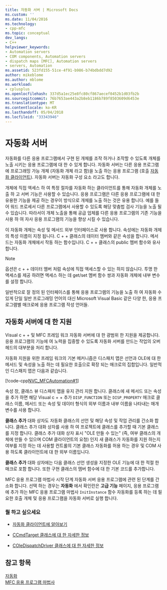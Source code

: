 ```yaml
---
title: 자동화 서버 | Microsoft Docs
ms.custom: ''
ms.date: 11/04/2016
ms.technology:
- cpp-mfc
ms.topic: conceptual
dev_langs:
- C++
helpviewer_keywords:
- Automation servers
- COM components, Automation servers
- dispatch maps [MFC], Automation servers
- servers, Automation
ms.assetid: 523fd155-51ce-4f91-b986-b74bdbdd7d92
author: mikeblome
ms.author: mblome
ms.workload:
- cplusplus
ms.openlocfilehash: 337d5a1ec25e8fc80cf867aecef0452b1d03fb2b
ms.sourcegitcommit: 76b7653ae443a2b8eb1186b789f8503609d6453e
ms.translationtype: MT
ms.contentlocale: ko-KR
ms.lasthandoff: 05/04/2018
ms.locfileid: "33343946"
---
```

# <a name="automation-servers"></a>자동화 서버
자동화를 다른 응용 프로그램에서 구현 된 개체를 조작 하거나 조작할 수 있도록 개체를 노출 시키는 응용 프로그램에 대 한 수 있게 합니다. 자동화 서버는 다른 응용 프로그램에 프로그래밍 가능 개체 (자동화 개체 라고 함)을 노출 하는 응용 프로그램 (호출 [자동화 클라이언트](../mfc/automation-clients.md)). 자동화 서버는 자동화 구성 요소 라고도 합니다.  
  
 개체에 직접 액세스 하 여 특정 절차를 자동화 하는 클라이언트를 통해 자동화 개체를 노출 하 고 서버 기능은 사용할 수 있습니다. 응용 프로그램은 다른 응용 프로그램에 대 한 유용한 기능을 제공 하는 경우이 방식으로 개체를 노출 하는 것은 유용 합니다. 예를 들어 워드 프로세서 다른 프로그램에서 사용할 수 있도록 해당 맞춤법 검사 기능을 노출 될 수 있습니다. 따라서이 개체 노출을 통해 공급 업체를 다른 응용 프로그램의 기존 기능을 사용 하 여 자사 응용 프로그램의 기능을 향상 시킬 수 있습니다.  
  
 이 자동화 개체는 속성 및 메서드 외부 인터페이스로 사용 합니다. 속성에는 자동화 개체의 특성 이름이 지정 됩니다. C + + 클래스의 데이터 멤버와 같은 속성을 합니다. 메서드는 자동화 개체에서 작동 하는 함수입니다. C + + 클래스의 public 멤버 함수와 유사 합니다.  
  
> [!NOTE]
>  옵션은 c + + 데이터 멤버 처럼 속성에 직접 액세스할 수 있는 하지 않습니다. 투명 한 액세스를 제공 하려면 액세스 하는 데 get/set 멤버 함수 쌍과 자동화 개체에 내부 변수를 설정 합니다.  
  
 일반적으로 잘 정의 된 인터페이스를 통해 응용 프로그램의 기능을 노출 하 여 자동화 수 있게 단일 일반 프로그래밍 언어의 대신 Microsoft Visual Basic 같은 다양 한, 응용 프로그램별 매크로에 응용 프로그램 작성 언어들.  
  
##  <a name="_core_support_for_automation_servers"></a> 자동화 서버에 대 한 지원  
 Visual c + + 및 MFC 프레임 워크 자동화 서버에 대 한 광범위 한 지원을 제공합니다. 응용 프로그램의 기능에 여 노력을 집중할 수 있도록 자동화 서버를 만드는 작업의 오버 헤드의 대부분을 처리 합니다.  
  
 자동화 지원을 위한 프레임 워크의 기본 메커니즘은 디스패치 맵은 선언과 OLE에 대 한 메서드 및 속성을 노출 하는 데 필요한 호출으로 확장 되는 매크로의 집합입니다. 일반적인 디스패치 맵은 다음과 같습니다.  
  
 [!code-cpp[NVC_MFCAutomation#1](../mfc/codesnippet/cpp/automation-servers_1.cpp)]  
  
 속성 창, 클래스 뷰 디스패치 맵을 유지 관리 지원 합니다. 클래스에 새 메서드 또는 속성을 추가 하면 해당 Visual c + + 추가 `DISP_FUNCTION` 또는 `DISP_PROPERTY` 매크로 클래스 이름, 메서드 또는 속성 및 데이터 형식의 외부 이름과 내부 이름을 나타내는 매개 변수를 사용 합니다.  
  
 **클래스 추가** 대화 상자도 자동화 클래스의 선언 및 해당 속성 및 작업 관리를 간소화 합니다. 클래스 추가 대화 상자를 사용 하 여 프로젝트에 클래스를 추가할 때 기본 클래스를 지정 합니다. 클래스 추가 대화 상자 표시 "OLE 만들 수 있는" (즉, 여부 클래스의 개체에 만들 수 있으며 COM 클라이언트의 요청) 인지 새 클래스가 자동화를 지원 하는지 여부를 지정 하는 데 사용할 컨트롤의 기본 클래스 자동화를 허용 하는 경우 및 COM 사용 하도록 클라이언트에 대 한 외부 이름입니다.  
  
 **클래스 추가** 대화 상자에는 다음 클래스 선언 생성을 지정한 OLE 기능에 대 한 적절 한 매크로 포함 합니다. 또한 구현 클래스의 멤버 함수에 대 한 기본 코드를 추가합니다.  
  
 MFC 응용 프로그램 마법사 시작 단계 자동화 서버 응용 프로그램에 관련 된 단계를 간소화 합니다. 선택 하는 경우는 **자동화** 에서 확인란은 **고급 기능** 페이지, 응용 프로그램에 추가 하는 MFC 응용 프로그램 마법사 `InitInstance` 함수 자동화를 등록 하는 데 필요한 호출 개체 및 응용 프로그램을 자동화 서버로 실행 합니다.  
  
### <a name="what-do-you-want-to-do"></a>뭘 하고 싶으세요  
  
-   [자동화 클라이언트에 알아보기](../mfc/automation-clients.md)  
  
-   [CCmdTarget 클래스에 대 한 자세한 정보](../mfc/reference/ccmdtarget-class.md)  
  
-   [COleDispatchDriver 클래스에 대 한 자세한 정보](../mfc/reference/coledispatchdriver-class.md)  
  
## <a name="see-also"></a>참고 항목  
 [자동화](../mfc/automation.md)   
 [MFC 응용 프로그램 마법사](../mfc/reference/mfc-application-wizard.md)

